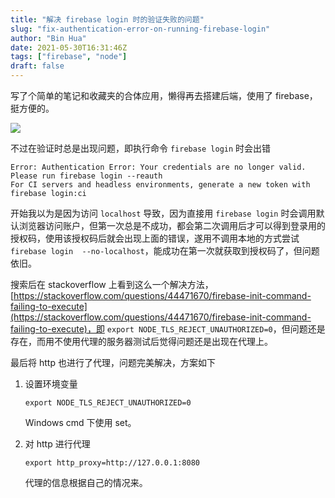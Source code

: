 ```yaml
---
title: "解决 firebase login 时的验证失败的问题"
slug: "fix-authentication-error-on-running-firebase-login"
author: "Bin Hua"
date: 2021-05-30T16:31:46Z
tags: ["firebase", "node"]
draft: false
---
```


写了个简单的笔记和收藏夹的合体应用，懒得再去搭建后端，使用了 firebase，挺方便的。

![](https://storage.tourcoder.com/tcblog/fix-authentication-error-on-running-firebase-login-01.jpg)

不过在验证时总是出现问题，即执行命令 `firebase login` 时会出错

```
Error: Authentication Error: Your credentials are no longer valid. Please run firebase login --reauth
For CI servers and headless environments, generate a new token with firebase login:ci
```

开始我以为是因为访问 `localhost` 导致，因为直接用 `firebase login` 时会调用默认浏览器访问账户，但第一次总是不成功，都会第二次调用后才可以得到登录用的授权码，使用该授权码后就会出现上面的错误，遂用不调用本地的方式尝试 `firebase login  --no-localhost`，能成功在第一次就获取到授权码了，但问题依旧。

搜索后在 stackoverflow 上看到这么一个解决方法，[https://stackoverflow.com/questions/44471670/firebase-init-command-failing-to-execute](https://stackoverflow.com/questions/44471670/firebase-init-command-failing-to-execute)，即 `export NODE_TLS_REJECT_UNAUTHORIZED=0`，但问题还是存在，而用不使用代理的服务器测试后觉得问题还是出现在代理上。

最后将 http 也进行了代理，问题完美解决，方案如下

1. 设置环境变量

    ```
    export NODE_TLS_REJECT_UNAUTHORIZED=0
    ```

    Windows cmd 下使用 set。

2. 对 http 进行代理

    ```
    export http_proxy=http://127.0.0.1:8080
    ```

    代理的信息根据自己的情况来。

